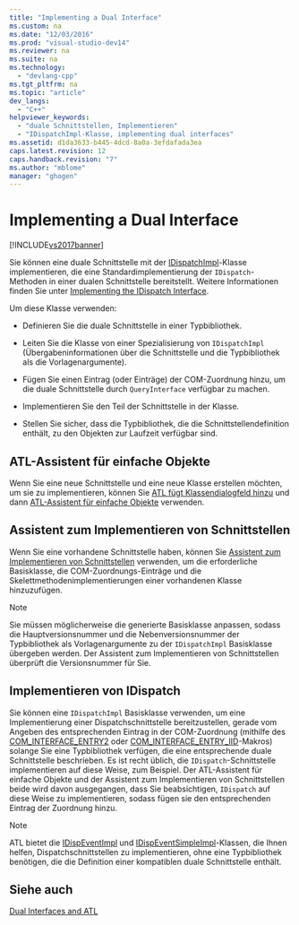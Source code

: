 ```yaml
---
title: "Implementing a Dual Interface"
ms.custom: na
ms.date: "12/03/2016"
ms.prod: "visual-studio-dev14"
ms.reviewer: na
ms.suite: na
ms.technology: 
  - "devlang-cpp"
ms.tgt_pltfrm: na
ms.topic: "article"
dev_langs: 
  - "C++"
helpviewer_keywords: 
  - "duale Schnittstellen, Implementieren"
  - "IDispatchImpl-Klasse, implementing dual interfaces"
ms.assetid: d1da3633-b445-4dcd-8a0a-3efdafada3ea
caps.latest.revision: 12
caps.handback.revision: "7"
ms.author: "mblome"
manager: "ghogen"
---
```

# Implementing a Dual Interface
[!INCLUDE[vs2017banner](../assembler/inline/includes/vs2017banner.md)]

Sie können eine duale Schnittstelle mit der [IDispatchImpl](../atl/reference/idispatchimpl-class.md)\-Klasse implementieren, die eine Standardimplementierung der `IDispatch`\-Methoden in einer dualen Schnittstelle bereitstellt.  Weitere Informationen finden Sie unter [Implementing the IDispatch Interface](assetId:///0e171f7f-0022-4e9b-ac8e-98192828e945).  
  
 Um diese Klasse verwenden:  
  
-   Definieren Sie die duale Schnittstelle in einer Typbibliothek.  
  
-   Leiten Sie die Klasse von einer Spezialisierung von `IDispatchImpl` \(Übergabeninformationen über die Schnittstelle und die Typbibliothek als die Vorlagenargumente\).  
  
-   Fügen Sie einen Eintrag \(oder Einträge\) der COM\-Zuordnung hinzu, um die duale Schnittstelle durch `QueryInterface` verfügbar zu machen.  
  
-   Implementieren Sie den Teil der Schnittstelle in der Klasse.  
  
-   Stellen Sie sicher, dass die Typbibliothek, die die Schnittstellendefinition enthält, zu den Objekten zur Laufzeit verfügbar sind.  
  
## ATL\-Assistent für einfache Objekte  
 Wenn Sie eine neue Schnittstelle und eine neue Klasse erstellen möchten, um sie zu implementieren, können Sie [ATL fügt Klassendialogfeld hinzu](../ide/add-class-dialog-box.md) und dann [ATL\-Assistent für einfache Objekte](../atl/reference/atl-simple-object-wizard.md) verwenden.  
  
## Assistent zum Implementieren von Schnittstellen  
 Wenn Sie eine vorhandene Schnittstelle haben, können Sie [Assistent zum Implementieren von Schnittstellen](../atl/reference/adding-a-new-interface-in-an-atl-project.md) verwenden, um die erforderliche Basisklasse, die COM\-Zuordnungs\-Einträge und die Skelettmethodenimplementierungen einer vorhandenen Klasse hinzuzufügen.  
  
> [!NOTE]
>  Sie müssen möglicherweise die generierte Basisklasse anpassen, sodass die Hauptversionsnummer und die Nebenversionsnummer der Typbibliothek als Vorlagenargumente zu der `IDispatchImpl` Basisklasse übergeben werden.  Der Assistent zum Implementieren von Schnittstellen überprüft die Versionsnummer für Sie.  
  
## Implementieren von IDispatch  
 Sie können eine `IDispatchImpl` Basisklasse verwenden, um eine Implementierung einer Dispatchschnittstelle bereitzustellen, gerade vom Angeben des entsprechenden Eintrag in der COM\-Zuordnung \(mithilfe des [COM\_INTERFACE\_ENTRY2](../Topic/COM_INTERFACE_ENTRY2.md) oder [COM\_INTERFACE\_ENTRY\_IID](../Topic/COM_INTERFACE_ENTRY_IID.md)\-Makros\) solange Sie eine Typbibliothek verfügen, die eine entsprechende duale Schnittstelle beschrieben.  Es ist recht üblich, die `IDispatch`\-Schnittstelle implementieren auf diese Weise, zum Beispiel.  Der ATL\-Assistent für einfache Objekte und der Assistent zum Implementieren von Schnittstellen beide wird davon ausgegangen, dass Sie beabsichtigen, `IDispatch` auf diese Weise zu implementieren, sodass fügen sie den entsprechenden Eintrag der Zuordnung hinzu.  
  
> [!NOTE]
>  ATL bietet die [IDispEventImpl](../atl/reference/idispeventimpl-class.md) und [IDispEventSimpleImpl](../atl/reference/idispeventsimpleimpl-class.md)\-Klassen, die Ihnen helfen, Dispatchschnittstellen zu implementieren, ohne eine Typbibliothek benötigen, die die Definition einer kompatiblen duale Schnittstelle enthält.  
  
## Siehe auch  
 [Dual Interfaces and ATL](../atl/dual-interfaces-and-atl.md)